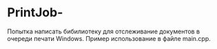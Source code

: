 # PrintJob-
Попытка написать бибилиотеку для отслеживание документов в очереди печати Windows.
Пример использование в файле main.cpp.
